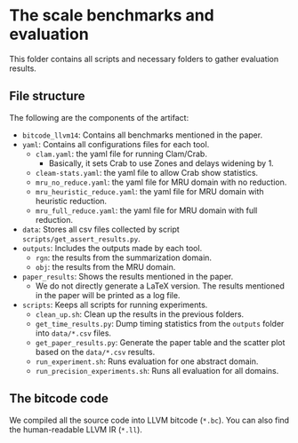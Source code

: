 # The scale benchmarks and evaluation
This folder contains all scripts and necessary folders to gather evaluation results.

## File structure
The following are the components of the artifact:

- `bitcode_llvm14`: Contains all benchmarks mentioned in the paper.
- `yaml`: Contains all configurations files for each tool.
    - `clam.yaml`: the yaml file for running Clam/Crab.
        - Basically, it sets Crab to use Zones and delays widening by 1.
    - `cleam-stats.yaml`: the yaml file to allow Crab show statistics.
    - `mru_no_reduce.yaml`: the yaml file for MRU domain with no reduction.
    - `mru_heuristic_reduce.yaml`: the yaml file for MRU domain with heuristic reduction.
    - `mru_full_reduce.yaml`: the yaml file for MRU domain with full reduction.
- `data`: Stores all csv files collected by script `scripts/get_assert_results.py`.
- `outputs`: Includes the outputs made by each tool.
    - `rgn`: the results from the summarization domain.
    - `obj`: the results from the MRU domain.
- `paper_results`: Shows the results mentioned in the paper.
    - We do not directly generate a LaTeX version. The results mentioned in the paper will be printed as a log file.
- `scripts`: Keeps all scripts for running experiments.
    - `clean_up.sh`: Clean up the results in the previous folders.
    - `get_time_results.py`: Dump timing statistics from the `outputs` folder into `data/*.csv` files.
    - `get_paper_results.py`: Generate the paper table and the scatter plot based on the `data/*.csv` results.
    - `run_experiment.sh`: Runs evaluation for one abstract domain.
    - `run_precision_experiments.sh`: Runs all evaluation for all domains.

## The bitcode code
We compiled all the source code into LLVM bitcode (`*.bc`). You can also find the human-readable LLVM IR (`*.ll`).